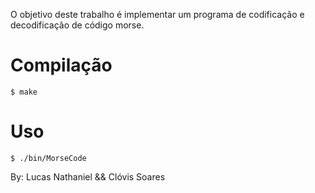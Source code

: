 O objetivo deste trabalho é implementar um programa de codificação e decodificação de código morse.


# Compilação

```
$ make
```

# Uso

```
$ ./bin/MorseCode
```
By: Lucas Nathaniel && Clóvis Soares